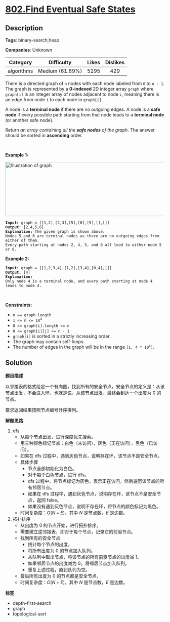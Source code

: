 # [802.Find Eventual Safe States](https://leetcode.com/problems/find-eventual-safe-states/description/)

## Description

**Tags**: binary-search,heap

**Companies**: Unknown

|  Category  |   Difficulty    | Likes | Dislikes |
| :--------: | :-------------: | :---: | :------: |
| algorithms | Medium (61.69%) | 5295  |   429    |

<p>There is a directed graph of <code>n</code> nodes with each node labeled from <code>0</code> to <code>n - 1</code>. The graph is represented by a <strong>0-indexed</strong> 2D integer array <code>graph</code> where <code>graph[i]</code> is an integer array of nodes adjacent to node <code>i</code>, meaning there is an edge from node <code>i</code> to each node in <code>graph[i]</code>.</p>
<p>A node is a <strong>terminal node</strong> if there are no outgoing edges. A node is a <strong>safe node</strong> if every possible path starting from that node leads to a <strong>terminal node</strong> (or another safe node).</p>
<p>Return <em>an array containing all the <strong>safe nodes</strong> of the graph</em>. The answer should be sorted in <strong>ascending</strong> order.</p>
<p>&nbsp;</p>
<p><strong class="example">Example 1:</strong></p>
<img alt="Illustration of graph" src="https://s3-lc-upload.s3.amazonaws.com/uploads/2018/03/17/picture1.png" style="height: 171px; width: 600px;" />
<pre><code><strong>Input:</strong> graph = [[1,2],[2,3],[5],[0],[5],[],[]]
<strong>Output:</strong> [2,4,5,6]
<strong>Explanation:</strong> The given graph is shown above.
Nodes 5 and 6 are terminal nodes as there are no outgoing edges from either of them.
Every path starting at nodes 2, 4, 5, and 6 all lead to either node 5 or 6.</code></pre>
<p><strong class="example">Example 2:</strong></p>
<pre><code><strong>Input:</strong> graph = [[1,2,3,4],[1,2],[3,4],[0,4],[]]
<strong>Output:</strong> [4]
<strong>Explanation:</strong>
Only node 4 is a terminal node, and every path starting at node 4 leads to node 4.</code></pre>
<p>&nbsp;</p>
<p><strong>Constraints:</strong></p>
<ul>
  <li><code>n == graph.length</code></li>
  <li><code>1 &lt;= n &lt;= 10<sup>4</sup></code></li>
  <li><code>0 &lt;= graph[i].length &lt;= n</code></li>
  <li><code>0 &lt;= graph[i][j] &lt;= n - 1</code></li>
  <li><code>graph[i]</code> is sorted in a strictly increasing order.</li>
  <li>The graph may contain self-loops.</li>
  <li>The number of edges in the graph will be in the range <code>[1, 4 * 10<sup>4</sup>]</code>.</li>
</ul>

## Solution

**题目描述**

以邻接表的格式给定一个有向图，找到所有的安全节点，安全节点的定义是：从该节点出发，不会进入环，也就是说，从该节点出发，最终会到达一个出度为 0 的节点。

要求返回结果按照节点编号升序排列。

**解题思路**

1. dfs
   - 从每个节点出发，进行深度优先搜索。
   - 用三种颜色标记节点：白色（未访问），灰色（正在访问），黑色（已访问）。
   - 如果在 dfs 过程中，遇到灰色节点，说明存在环，该节点不是安全节点。
   - 具体步骤
     - 节点全部初始化为白色。
     - 对于每个白色节点，进行 dfs。
     - dfs 过程中，将节点标记为灰色，表示正在访问，然后遍历该节点的所有邻居节点。
     - 如果在 dfs 过程中，遇到灰色节点，说明存在环，该节点不是安全节点，返回 false。
     - 如果没有遇到灰色节点，说明不存在环，将节点的颜色标记为黑色。
   - 时间复杂度：$O(N + E)$，其中 $N$ 是节点数，$E$ 是边数。
2. 拓扑排序
   - 从出度为 0 的节点开始，进行拓扑排序。
   - 需要建立逆邻接表，即对于每个节点，记录它的前驱节点。
   - 找到所有的安全节点
     - 统计每个节点的出度。
     - 将所有出度为 0 的节点加入队列。
     - 从队列中取出节点，将该节点的所有前驱节点的出度减 1。
     - 如果邻居节点的出度减为 0，将邻居节点加入队列。
     - 重复上述过程，直到队列为空。
   - 最后所有出度为 0 的节点都是安全节点。
   - 时间复杂度：$O(N + E)$，其中 $N$ 是节点数，$E$ 是边数。

**标签**

- depth-first-search
- graph
- topological-sort
